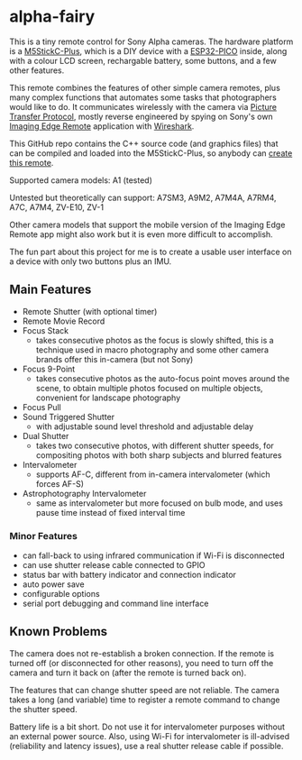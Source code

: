 # alpha-fairy

This is a tiny remote control for Sony Alpha cameras. The hardware platform is a [M5StickC-Plus](https://shop.m5stack.com/products/m5stickc-plus-esp32-pico-mini-iot-development-kit), which is a DIY device with a [ESP32-PICO](https://www.espressif.com/en/products/socs/esp32) inside, along with a colour LCD screen, rechargable battery, some buttons, and a few other features.

This remote combines the features of other simple camera remotes, plus many complex functions that automates some tasks that photographers would like to do. It communicates wirelessly with the camera via [Picture Transfer Protocol](https://en.wikipedia.org/wiki/Picture_Transfer_Protocol), mostly reverse engineered by spying on Sony's own [Imaging Edge Remote](https://imagingedge.sony.net/l/ie-desktop.html#remote) application with [Wireshark](https://www.wireshark.org/).

This GitHub repo contains the C++ source code (and graphics files) that can be compiled and loaded into the M5StickC-Plus, so anybody can [create this remote](INSTRUCTIONS.md).

Supported camera models: A1 (tested)

Untested but theoretically can support: A7SM3, A9M2, A7M4A, A7RM4, A7C, A7M4, ZV-E10, ZV-1

Other camera models that support the mobile version of the Imaging Edge Remote app might also work but it is even more difficult to accomplish.

The fun part about this project for me is to create a usable user interface on a device with only two buttons plus an IMU.

## Main Features

 * Remote Shutter (with optional timer)
 * Remote Movie Record
 * Focus Stack
   * takes consecutive photos as the focus is slowly shifted, this is a technique used in macro photography and some other camera brands offer this in-camera (but not Sony)
 * Focus 9-Point
   * takes consecutive photos as the auto-focus point moves around the scene, to obtain multiple photos focused on multiple objects, convenient for landscape photography
 * Focus Pull
 * Sound Triggered Shutter
   * with adjustable sound level threshold and adjustable delay
 * Dual Shutter
   * takes two consecutive photos, with different shutter speeds, for compositing photos with both sharp subjects and blurred features
 * Intervalometer
   * supports AF-C, different from in-camera intervalometer (which forces AF-S)
 * Astrophotography Intervalometer
   * same as intervalometer but more focused on bulb mode, and uses pause time instead of fixed interval time

### Minor Features

 * can fall-back to using infrared communication if Wi-Fi is disconnected
 * can use shutter release cable connected to GPIO
 * status bar with battery indicator and connection indicator
 * auto power save
 * configurable options
 * serial port debugging and command line interface

## Known Problems

The camera does not re-establish a broken connection. If the remote is turned off (or disconnected for other reasons), you need to turn off the camera and turn it back on (after the remote is turned back on).

The features that can change shutter speed are not reliable. The camera takes a long (and variable) time to register a remote command to change the shutter speed.

Battery life is a bit short. Do not use it for intervalometer purposes without an external power source. Also, using Wi-Fi for intervalometer is ill-advised (reliability and latency issues), use a real shutter release cable if possible.
